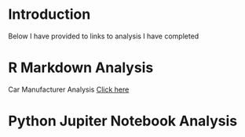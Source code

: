 <h1>Introduction</h1>
<p1>Below I have provided to links to analysis I have completed</p1>

<h1>R Markdown Analysis</h1>

<p1>Car Manufacturer Analysis</p1>
<a href="http://rpubs.com/atowey01/CarManufacturerHTML">Click here</a>

<h1>Python Jupiter Notebook Analysis</h1>
